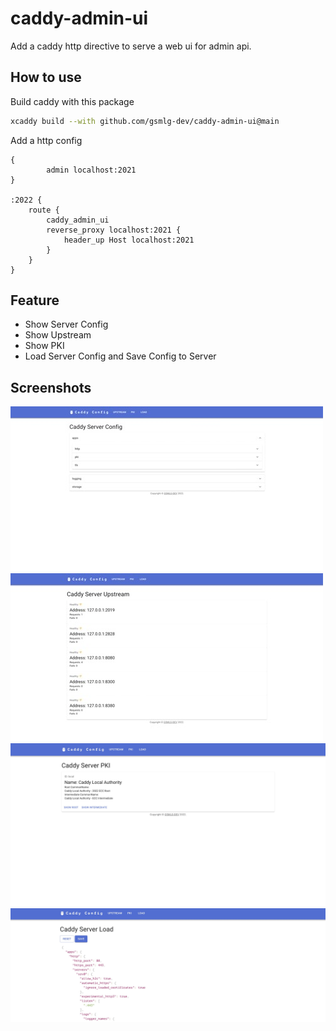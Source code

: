 # caddy-admin-ui

Add a caddy http directive to serve a web ui for admin api.

## How to use

Build caddy with this package

```bash
xcaddy build --with github.com/gsmlg-dev/caddy-admin-ui@main
```

Add a http config

```
{
        admin localhost:2021
}

:2022 {
    route {
        caddy_admin_ui
        reverse_proxy localhost:2021 {
            header_up Host localhost:2021
        }
    }
}
```

## Feature

- Show Server Config
- Show Upstream
- Show PKI
- Load Server Config and Save Config to Server

## Screenshots

![](screenshots/view.jpg)
![](screenshots/upstream.jpg)
![](screenshots/pki.jpg)
![](screenshots/load.jpg)